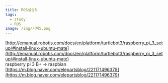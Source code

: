 ```yaml
---
title: ROS실습5
tags:
  - study
  - ROS
image: /img/거북5.png
---
```


[http://emanual.robotis.com/docs/en/platform/turtlebot3/raspberry_pi_3_setup/#install-linux-ubuntu-mate](http://emanual.robotis.com/docs/en/platform/turtlebot3/raspberry_pi_3_setup/#install-linux-ubuntu-mate)  
raspberry pi 3 B+ -> raspbian  
[https://m.blog.naver.com/elepartsblog/221171496379](https://m.blog.naver.com/elepartsblog/221171496379)
